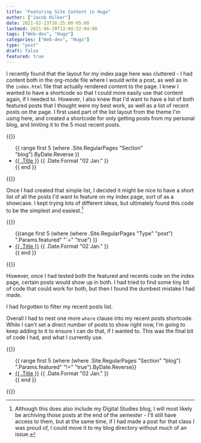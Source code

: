 ```yaml
---
title: "Featuring Site Content in Hugo"
author: ["Jacob Hilker"]
date: 2021-02-23T16:25:00-05:00
lastmod: 2021-06-20T13:04:52-04:00
tags: ["Web-dev", "Hugo"]
categories: ["Web-dev", "Hugo"]
type: "post"
draft: false
featured: true
---
```


I recently found that the layout for my index page here was cluttered - I had content both in the org-mode file where I would write a post, as well as in the `index.html` file that actually rendered content to the page. I knew I wanted to have a shortcode so that I could more easily use that content again, if I needed to. However, I also knew that I'd want to have a list of both featured posts that I thought were my best work, as well as a list of recent posts on the page. I first used part of the list layout from the theme I'm using here, and created a shortcode for only getting posts from my personal blog, and limiting it to the 5 most recent posts.

{{<highlight html>}}
<ul class="posts-list">
      {{ range first 5 (where .Site.RegularPages "Section" "blog").ByDate.Reverse  }}
        <li class="posts-list-item">
          <a class="posts-list-item-title" href="{{ .Permalink }}">{{ .Title }}</a>
          <span class="posts-list-item-description">
            {{ .Date.Format "02 Jan." }}
          </span>
        </li>
      {{ end }}
    </ul>
    {{</highlight>}}

Once I had created that simple list, I decided it might be nice to have a short list of all the posts I'd want to feature on my index page, sort of as a showcase. I kept trying lots of different ideas, but ultimately found this code to be the simplest and easiest.[^fn:1]

{{<highlight html>}}
 <ul class="posts-list">
{{range first 5 (where (where .Site.RegularPages "Type" "post") ".Params.featured" "`=" "true") }}
        <li class`"posts-list-item">
      <a class="posts-list-item-title" href="{{ .Permalink }}">{{ .Title }}</a>
      <span class="posts-list-item-description">
        {{ .Date.Format "02 Jan." }}
      </span>
    </li>
  {{ end }}
</ul>
{{</highlight>}}

However, once I had tested both the featured and recents code on the index page, certain posts would show up in both. I had tried to find some tiny bit of code that could work for both, but then I found the dumbest mistake I had made.

I had forgotten to filter my recent posts list.

Overall I had to nest one more `where` clause into my recent posts shortcode. While I can't set a direct number of posts to show right now, I'm going to keep adding to it to ensure I can do that, if I wanted to. This was the final bit of code I had, and what I currently use.

{{<highlight html>}}
<ul class="posts-list">
      {{ range first 5 (where (where .Site.RegularPages "Section" "blog") ".Params.featured" "!=" "true").ByDate.Reverse}}
      <li class="posts-list-item">
          <a class="posts-list-item-title" href="{{ .Permalink }}">{{ .Title }}</a>
          <span class="posts-list-item-description">
            {{ .Date.Format "02 Jan." }}
          </span>
        </li>
      {{ end }}
    </ul>
    {{</highlight>}}

[^fn:1]: Although this does also include my Digital Studies blog, I will most likely be archiving those posts at the end of the semester - I'll still have access to them, but at the same time, if I had made a post for that class I was proud of, I could move it to my blog directory without much of an issue.